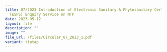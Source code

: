 ```yaml
---
title: 07/2023 Introduction of Electronic Sanitary & Phytosanitary Certificate
  (ESPS) Enquiry Service on NTP
date: 2023-05-12
layout: file
description: ""
image: ""
file_url: /files/Circular_07_2023_1.pdf
variant: tiptap
---
```

